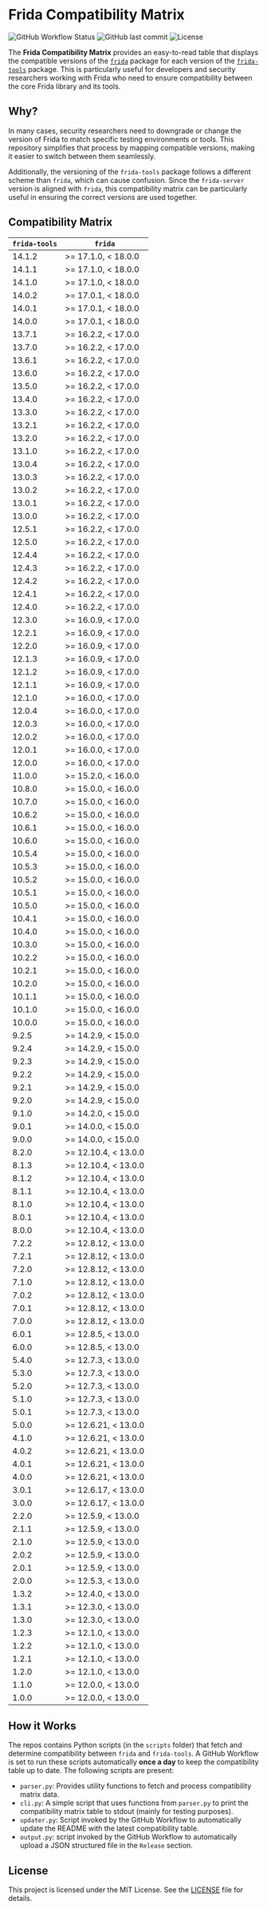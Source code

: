 # Frida Compatibility Matrix

![GitHub Workflow Status](https://img.shields.io/github/actions/workflow/status/thelicato/frida-compatibility-matrix/updater.yaml?branch=main)
![GitHub last commit](https://img.shields.io/github/last-commit/thelicato/frida-compatibility-matrix)
![License](https://img.shields.io/github/license/thelicato/frida-compatibility-matrix)


The **Frida Compatibility Matrix** provides an easy-to-read table that displays the compatible versions of the [`frida`](https://pypi.org/project/frida/) package for each version of the [`frida-tools`](https://pypi.org/project/frida-tools/) package. This is particularly useful for developers and security researchers working with Frida who need to ensure compatibility between the core Frida library and its tools.

## Why?

In many cases, security researchers need to downgrade or change the version of Frida to match specific testing environments or tools. This repository simplifies that process by mapping compatible versions, making it easier to switch between them seamlessly.

Additionally, the versioning of the `frida-tools` package follows a different scheme than `frida`, which can cause confusion. Since the `frida-server` version is aligned with `frida`, this compatibility matrix can be particularly useful in ensuring the correct versions are used together.

## Compatibility Matrix

| `frida-tools` | `frida`              |
| ------------- | -------------------- |
| 14.1.2        | >= 17.1.0, < 18.0.0  |
| 14.1.1        | >= 17.1.0, < 18.0.0  |
| 14.1.0        | >= 17.1.0, < 18.0.0  |
| 14.0.2        | >= 17.0.1, < 18.0.0  |
| 14.0.1        | >= 17.0.1, < 18.0.0  |
| 14.0.0        | >= 17.0.1, < 18.0.0  |
| 13.7.1        | >= 16.2.2, < 17.0.0  |
| 13.7.0        | >= 16.2.2, < 17.0.0  |
| 13.6.1        | >= 16.2.2, < 17.0.0  |
| 13.6.0        | >= 16.2.2, < 17.0.0  |
| 13.5.0        | >= 16.2.2, < 17.0.0  |
| 13.4.0        | >= 16.2.2, < 17.0.0  |
| 13.3.0        | >= 16.2.2, < 17.0.0  |
| 13.2.1        | >= 16.2.2, < 17.0.0  |
| 13.2.0        | >= 16.2.2, < 17.0.0  |
| 13.1.0        | >= 16.2.2, < 17.0.0  |
| 13.0.4        | >= 16.2.2, < 17.0.0  |
| 13.0.3        | >= 16.2.2, < 17.0.0  |
| 13.0.2        | >= 16.2.2, < 17.0.0  |
| 13.0.1        | >= 16.2.2, < 17.0.0  |
| 13.0.0        | >= 16.2.2, < 17.0.0  |
| 12.5.1        | >= 16.2.2, < 17.0.0  |
| 12.5.0        | >= 16.2.2, < 17.0.0  |
| 12.4.4        | >= 16.2.2, < 17.0.0  |
| 12.4.3        | >= 16.2.2, < 17.0.0  |
| 12.4.2        | >= 16.2.2, < 17.0.0  |
| 12.4.1        | >= 16.2.2, < 17.0.0  |
| 12.4.0        | >= 16.2.2, < 17.0.0  |
| 12.3.0        | >= 16.0.9, < 17.0.0  |
| 12.2.1        | >= 16.0.9, < 17.0.0  |
| 12.2.0        | >= 16.0.9, < 17.0.0  |
| 12.1.3        | >= 16.0.9, < 17.0.0  |
| 12.1.2        | >= 16.0.9, < 17.0.0  |
| 12.1.1        | >= 16.0.9, < 17.0.0  |
| 12.1.0        | >= 16.0.0, < 17.0.0  |
| 12.0.4        | >= 16.0.0, < 17.0.0  |
| 12.0.3        | >= 16.0.0, < 17.0.0  |
| 12.0.2        | >= 16.0.0, < 17.0.0  |
| 12.0.1        | >= 16.0.0, < 17.0.0  |
| 12.0.0        | >= 16.0.0, < 17.0.0  |
| 11.0.0        | >= 15.2.0, < 16.0.0  |
| 10.8.0        | >= 15.0.0, < 16.0.0  |
| 10.7.0        | >= 15.0.0, < 16.0.0  |
| 10.6.2        | >= 15.0.0, < 16.0.0  |
| 10.6.1        | >= 15.0.0, < 16.0.0  |
| 10.6.0        | >= 15.0.0, < 16.0.0  |
| 10.5.4        | >= 15.0.0, < 16.0.0  |
| 10.5.3        | >= 15.0.0, < 16.0.0  |
| 10.5.2        | >= 15.0.0, < 16.0.0  |
| 10.5.1        | >= 15.0.0, < 16.0.0  |
| 10.5.0        | >= 15.0.0, < 16.0.0  |
| 10.4.1        | >= 15.0.0, < 16.0.0  |
| 10.4.0        | >= 15.0.0, < 16.0.0  |
| 10.3.0        | >= 15.0.0, < 16.0.0  |
| 10.2.2        | >= 15.0.0, < 16.0.0  |
| 10.2.1        | >= 15.0.0, < 16.0.0  |
| 10.2.0        | >= 15.0.0, < 16.0.0  |
| 10.1.1        | >= 15.0.0, < 16.0.0  |
| 10.1.0        | >= 15.0.0, < 16.0.0  |
| 10.0.0        | >= 15.0.0, < 16.0.0  |
| 9.2.5         | >= 14.2.9, < 15.0.0  |
| 9.2.4         | >= 14.2.9, < 15.0.0  |
| 9.2.3         | >= 14.2.9, < 15.0.0  |
| 9.2.2         | >= 14.2.9, < 15.0.0  |
| 9.2.1         | >= 14.2.9, < 15.0.0  |
| 9.2.0         | >= 14.2.9, < 15.0.0  |
| 9.1.0         | >= 14.2.0, < 15.0.0  |
| 9.0.1         | >= 14.0.0, < 15.0.0  |
| 9.0.0         | >= 14.0.0, < 15.0.0  |
| 8.2.0         | >= 12.10.4, < 13.0.0 |
| 8.1.3         | >= 12.10.4, < 13.0.0 |
| 8.1.2         | >= 12.10.4, < 13.0.0 |
| 8.1.1         | >= 12.10.4, < 13.0.0 |
| 8.1.0         | >= 12.10.4, < 13.0.0 |
| 8.0.1         | >= 12.10.4, < 13.0.0 |
| 8.0.0         | >= 12.10.4, < 13.0.0 |
| 7.2.2         | >= 12.8.12, < 13.0.0 |
| 7.2.1         | >= 12.8.12, < 13.0.0 |
| 7.2.0         | >= 12.8.12, < 13.0.0 |
| 7.1.0         | >= 12.8.12, < 13.0.0 |
| 7.0.2         | >= 12.8.12, < 13.0.0 |
| 7.0.1         | >= 12.8.12, < 13.0.0 |
| 7.0.0         | >= 12.8.12, < 13.0.0 |
| 6.0.1         | >= 12.8.5, < 13.0.0  |
| 6.0.0         | >= 12.8.5, < 13.0.0  |
| 5.4.0         | >= 12.7.3, < 13.0.0  |
| 5.3.0         | >= 12.7.3, < 13.0.0  |
| 5.2.0         | >= 12.7.3, < 13.0.0  |
| 5.1.0         | >= 12.7.3, < 13.0.0  |
| 5.0.1         | >= 12.7.3, < 13.0.0  |
| 5.0.0         | >= 12.6.21, < 13.0.0 |
| 4.1.0         | >= 12.6.21, < 13.0.0 |
| 4.0.2         | >= 12.6.21, < 13.0.0 |
| 4.0.1         | >= 12.6.21, < 13.0.0 |
| 4.0.0         | >= 12.6.21, < 13.0.0 |
| 3.0.1         | >= 12.6.17, < 13.0.0 |
| 3.0.0         | >= 12.6.17, < 13.0.0 |
| 2.2.0         | >= 12.5.9, < 13.0.0  |
| 2.1.1         | >= 12.5.9, < 13.0.0  |
| 2.1.0         | >= 12.5.9, < 13.0.0  |
| 2.0.2         | >= 12.5.9, < 13.0.0  |
| 2.0.1         | >= 12.5.9, < 13.0.0  |
| 2.0.0         | >= 12.5.3, < 13.0.0  |
| 1.3.2         | >= 12.4.0, < 13.0.0  |
| 1.3.1         | >= 12.3.0, < 13.0.0  |
| 1.3.0         | >= 12.3.0, < 13.0.0  |
| 1.2.3         | >= 12.1.0, < 13.0.0  |
| 1.2.2         | >= 12.1.0, < 13.0.0  |
| 1.2.1         | >= 12.1.0, < 13.0.0  |
| 1.2.0         | >= 12.1.0, < 13.0.0  |
| 1.1.0         | >= 12.0.0, < 13.0.0  |
| 1.0.0         | >= 12.0.0, < 13.0.0  |

## How it Works

The repos contains Python scripts (in the `scripts` folder) that fetch and determine compatibility between `frida` and `frida-tools`. A GitHub Workflow is set to run these scripts automatically **once a day** to keep the compatibility table up to date. The following scripts are present:

* `parser.py`: Provides utility functions to fetch and process compatibility matrix data.
* `cli.py`: A simple script that uses functions from `parser.py` to print the compatibility matrix table to stdout (mainly for testing purposes).
* `updater.py`: Script invoked by the GitHub Workflow to automatically update the README with the latest compatibility table.
* `output.py`: script invoked by the GitHub Workflow to automatically upload a JSON structured file in the `Release` section.

## License

This project is licensed under the MIT License. See the [LICENSE](LICENSE) file for details.